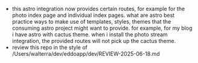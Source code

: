- this astro integration now provides certain routes, for example for the photo index page and individual index pages. what are astro best practice ways to make use of templates, styles, themes that the consuming astro project might want to provide. for example, for my blog i have astro with cactus theme. when i install the photo stream integration, the provided routes will not pick up the cactus theme.
- review this repo in the style of /Users/walterra/dev/eddoapp/dev/REVIEW-2025-06-18.md
